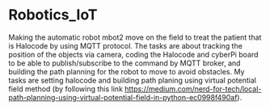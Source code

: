 # Robotics_IoT
Making the automatic robot mbot2 move on the field to treat the patient that is Halocode by using MQTT protocol. The tasks are about tracking the position of the objects via camera, coding the Halocode and cyberPi board to be able to publish/subscribe to the command by MQTT broker, and building the path planning for the robot to move to avoid obstacles. My tasks are setting halocode and building path planing using virtual potential field method (by following this link https://medium.com/nerd-for-tech/local-path-planning-using-virtual-potential-field-in-python-ec0998f490af).
